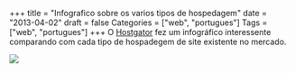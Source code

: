 +++
title = "Infografico sobre os varios tipos de hospedagem"
date = "2013-04-02"
draft = false
Categories = ["web", "portugues"]
Tags = ["web", "portugues"]
+++
O [Hostgator](http://www.hostgator.com) fez um infográfico interessente
comparando com cada tipo de hospadegem de site existente no mercado.

![](http://blog.hostgator.com/~/tmp/wp-uploads/2013/03/WebHosting_Explained.png)

